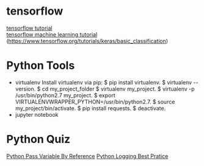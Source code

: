 # tensorflow
[tensorflow tutorial](https://www.datacamp.com/community/tutorials/tensorflow-tutorial)  
[tensorflow machine learning tutorial](https://www.toptal.com/machine-learning/tensorflow-machine-learning-tutorial)  
(https://www.tensorflow.org/tutorials/keras/basic_classification)  

# Python Tools
- virtualenv
Install virtualenv via pip:
$ pip install virtualenv.
$ virtualenv --version.
$ cd my_project_folder $ virtualenv my_project.
$ virtualenv -p /usr/bin/python2.7 my_project.
$ export VIRTUALENVWRAPPER_PYTHON=/usr/bin/python2.7.
$ source my_project/bin/activate.
$ pip install requests.
$ deactivate.
- jupyter notebook

# Python Quiz
[Python Pass Variable By Reference](https://stackoverflow.com/questions/986006/how-do-i-pass-a-variable-by-reference)
[Python Logging Best Pratice](https://docs.python-guide.org/writing/logging/)

